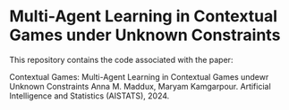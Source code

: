 # Multi-Agent Learning in Contextual Games under Unknown Constraints

This repository contains the code associated with the paper:

Contextual Games: Multi-Agent Learning in Contextual Games undewr Unknown Constraints Anna M. Maddux, Maryam Kamgarpour. Artificial Intelligence and Statistics (AISTATS), 2024.


